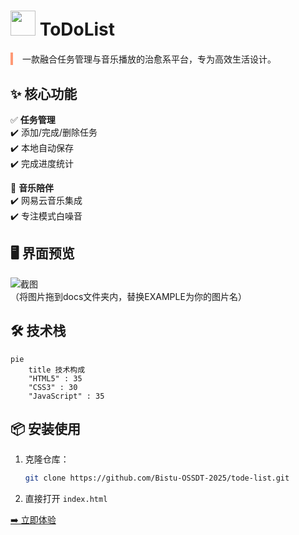 # <img src="https://i.imgur.com/5qQN9YD.png" width="40"> ToDoList

<div style="border-left: 4px solid #FF9A76; padding-left: 15px; margin: 20px 0;">
一款融合任务管理与音乐播放的治愈系平台，专为高效生活设计。
</div>

## ✨ 核心功能
✅ **任务管理**  
✔️ 添加/完成/删除任务  
✔️ 本地自动保存  
✔️ 完成进度统计  

🎵 **音乐陪伴**  
✔️ 网易云音乐集成  
✔️ 专注模式白噪音  

## 🖥️ 界面预览
![截图](https://i.imgur.com/screenshot.png)  
（将图片拖到docs文件夹内，替换EXAMPLE为你的图片名）

## 🛠️ 技术栈
```mermaid
pie
    title 技术构成
    "HTML5" : 35
    "CSS3" : 30
    "JavaScript" : 35
```

## 📦 安装使用
1. 克隆仓库：
   ```bash
   git clone https://github.com/Bistu-OSSDT-2025/tode-list.git
   ```
2. 直接打开 `index.html`

[➡️ 立即体验](https://Bistu-OSSDT-2025.github.io/tode-list/) 